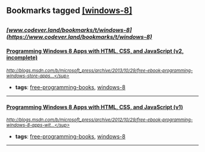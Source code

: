 ## Bookmarks tagged [[windows-8]](https://www.codever.land/search?q=[windows-8])

_<sup><sup>[www.codever.land/bookmarks/t/windows-8](https://www.codever.land/bookmarks/t/windows-8)</sup></sup>_
---
#### [Programming Windows 8 Apps with HTML, CSS, and JavaScript (v2, incomplete)](http://blogs.msdn.com/b/microsoft_press/archive/2013/10/29/free-ebook-programming-windows-store-apps-with-html-css-and-javascript-second-edition-second-preview.aspx)
_<sup>http://blogs.msdn.com/b/microsoft_press/archive/2013/10/29/free-ebook-programming-windows-store-apps...</sup>_

* **tags**: [free-programming-books](../tagged/free-programming-books.md), [windows-8](../tagged/windows-8.md)
---
#### [Programming Windows 8 Apps with HTML, CSS, and JavaScript (v1)](http://blogs.msdn.com/b/microsoft_press/archive/2012/10/29/free-ebook-programming-windows-8-apps-with-html-css-and-javascript.aspx)
_<sup>http://blogs.msdn.com/b/microsoft_press/archive/2012/10/29/free-ebook-programming-windows-8-apps-wit...</sup>_

* **tags**: [free-programming-books](../tagged/free-programming-books.md), [windows-8](../tagged/windows-8.md)
---
